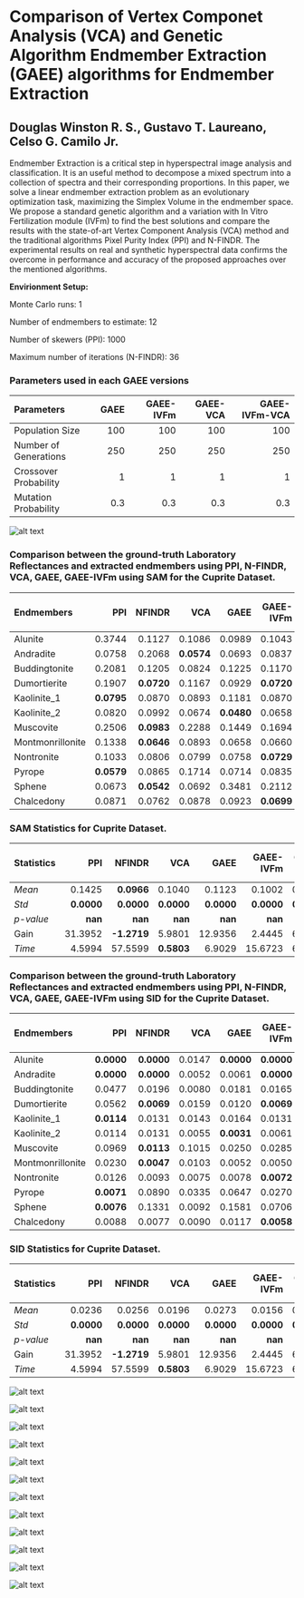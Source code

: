 # Comparison of Vertex Componet Analysis (VCA) and Genetic Algorithm Endmember Extraction (GAEE) algorithms for Endmember Extraction

## Douglas Winston R. S., Gustavo T. Laureano, Celso G. Camilo Jr.

Endmember Extraction is a critical step in hyperspectral image analysis and classification. It is an useful method to decompose a mixed spectrum into a collection of spectra and their corresponding proportions. In this paper, we solve a linear endmember extraction problem as an evolutionary optimization task, maximizing the Simplex Volume in the endmember space. We propose a standard genetic algorithm and a variation with In Vitro Fertilization module (IVFm) to find the best solutions and compare the results with the state-of-art Vertex Component Analysis (VCA) method and the traditional algorithms Pixel Purity Index (PPI) and N-FINDR. The experimental results on real and synthetic hyperspectral data confirms the overcome in performance and accuracy of the proposed approaches over the mentioned algorithms.

**Envirionment Setup:**

Monte Carlo runs: 1 

Number of endmembers to estimate: 12 

Number of skewers (PPI): 1000 

Maximum number of iterations (N-FINDR): 36 

### Parameters used in each GAEE versions

| Parameters            |   GAEE |   GAEE-IVFm |   GAEE-VCA |   GAEE-IVFm-VCA |
|:----------------------|-------:|------------:|-----------:|----------------:|
| Population Size       |  100   |       100   |      100   |           100   |
| Number of Generations |  250   |       250   |      250   |           250   |
| Crossover Probability |    1   |         1   |        1   |             1   |
| Mutation Probability  |    0.3 |         0.3 |        0.3 |             0.3 |

![alt text](./IMAGES/Convergence.png)

### Comparison between the ground-truth Laboratory Reflectances and extracted endmembers using PPI, N-FINDR, VCA, GAEE, GAEE-IVFm using SAM for the Cuprite Dataset.

| Endmembers       |    PPI |   NFINDR |    VCA |   GAEE |   GAEE-IVFm |   GAEE-VCA |   GAEE-IVFm-VCA |
|:-----------------|-------:|---------:|-------:|-------:|------------:|-----------:|----------------:|
| Alunite          | 0.3744 |   0.1127 | 0.1086 | 0.0989 |      0.1043 |     **0.0952** |          **0.0952** |
| Andradite        | 0.0758 |   0.2068 | **0.0574** | 0.0693 |      0.0837 |     0.0732 |          0.0705 |
| Buddingtonite    | 0.2081 |   0.1205 | 0.0824 | 0.1225 |      0.1170 |     0.1502 |          **0.0762** |
| Dumortierite     | 0.1907 |   **0.0720** | 0.1167 | 0.0929 |      **0.0720** |     0.0721 |          0.0721 |
| Kaolinite_1      | **0.0795** |   0.0870 | 0.0893 | 0.1181 |      0.0870 |     0.0811 |          0.0811 |
| Kaolinite_2      | 0.0820 |   0.0992 | 0.0674 | **0.0480** |      0.0658 |     0.0936 |          0.0746 |
| Muscovite        | 0.2506 |   **0.0983** | 0.2288 | 0.1449 |      0.1694 |     0.2046 |          0.1766 |
| Montmonrillonite | 0.1338 |   **0.0646** | 0.0893 | 0.0658 |      0.0660 |     **0.0646** |          0.0694 |
| Nontronite       | 0.1033 |   0.0806 | 0.0799 | 0.0758 |      **0.0729** |     0.0806 |          0.0870 |
| Pyrope           | **0.0579** |   0.0865 | 0.1714 | 0.0714 |      0.0835 |     0.1942 |          0.0744 |
| Sphene           | 0.0673 |   **0.0542** | 0.0692 | 0.3481 |      0.2112 |     0.0770 |          0.2213 |
| Chalcedony       | 0.0871 |   0.0762 | 0.0878 | 0.0923 |      **0.0699** |     0.0752 |          0.0752 |

### SAM Statistics for Cuprite Dataset. 

| Statistics   |      PPI |   NFINDR |      VCA |     GAEE |   GAEE-IVFm |   GAEE-VCA |   GAEE-IVFm-VCA |
|:-------------|---------:|---------:|---------:|---------:|------------:|-----------:|----------------:|
| _Mean_       |   0.1425 |   **0.0966** |   0.1040 |   0.1123 |      0.1002 |     0.1051 |          0.0978 |
| _Std_        |   **0.0000** |   **0.0000** |   **0.0000** |   **0.0000** |      **0.0000** |     **0.0000** |          **0.0000** |
| _p-value_    | **nan**      | **nan**      | **nan**      | **nan**      |    **nan**      |   **nan**      |        **nan**      |
| Gain         |  31.3952 |  **-1.2719** |   5.9801 |  12.9356 |      2.4445 |     6.9874 |          0.0000 |
| _Time_       |   4.5994 |  57.5599 |   **0.5803** |   6.9029 |     15.6723 |     6.8193 |         15.9504 |

### Comparison between the ground-truth Laboratory Reflectances and extracted endmembers using PPI, N-FINDR, VCA, GAEE, GAEE-IVFm using SID for the Cuprite Dataset.

| Endmembers       |    PPI |   NFINDR |    VCA |   GAEE |   GAEE-IVFm |   GAEE-VCA |   GAEE-IVFm-VCA |
|:-----------------|-------:|---------:|-------:|-------:|------------:|-----------:|----------------:|
| Alunite          | **0.0000** |   **0.0000** | 0.0147 | **0.0000** |      **0.0000** |     **0.0000** |          **0.0000** |
| Andradite        | **0.0000** |   **0.0000** | 0.0052 | 0.0061 |      **0.0000** |     0.0086 |          0.0060 |
| Buddingtonite    | 0.0477 |   0.0196 | 0.0080 | 0.0181 |      0.0165 |     0.0301 |          **0.0072** |
| Dumortierite     | 0.0562 |   **0.0069** | 0.0159 | 0.0120 |      **0.0069** |     0.0075 |          0.0075 |
| Kaolinite_1      | **0.0114** |   0.0131 | 0.0143 | 0.0164 |      0.0131 |     0.0126 |          0.0126 |
| Kaolinite_2      | 0.0114 |   0.0131 | 0.0055 | **0.0031** |      0.0061 |     0.0102 |          0.0084 |
| Muscovite        | 0.0969 |   **0.0113** | 0.1015 | 0.0250 |      0.0285 |     0.0290 |          0.0290 |
| Montmonrillonite | 0.0230 |   **0.0047** | 0.0103 | 0.0052 |      0.0050 |     **0.0047** |          0.0061 |
| Nontronite       | 0.0126 |   0.0093 | 0.0075 | 0.0078 |      **0.0072** |     0.0093 |          0.0100 |
| Pyrope           | **0.0071** |   0.0890 | 0.0335 | 0.0647 |      0.0270 |     0.0420 |          0.0209 |
| Sphene           | **0.0076** |   0.1331 | 0.0092 | 0.1581 |      0.0706 |     0.0652 |          0.0529 |
| Chalcedony       | 0.0088 |   0.0077 | 0.0090 | 0.0117 |      **0.0058** |     0.0067 |          0.0067 |

### SID Statistics for Cuprite Dataset. 

| Statistics   |      PPI |   NFINDR |      VCA |     GAEE |   GAEE-IVFm |   GAEE-VCA |   GAEE-IVFm-VCA |
|:-------------|---------:|---------:|---------:|---------:|------------:|-----------:|----------------:|
| _Mean_       |   0.0236 |   0.0256 |   0.0196 |   0.0273 |      0.0156 |     0.0188 |          **0.0139** |
| _Std_        |   **0.0000** |   **0.0000** |   **0.0000** |   **0.0000** |      **0.0000** |     **0.0000** |          **0.0000** |
| _p-value_    | **nan**      | **nan**      | **nan**      | **nan**      |    **nan**      |   **nan**      |        **nan**      |
| Gain         |  31.3952 |  **-1.2719** |   5.9801 |  12.9356 |      2.4445 |     6.9874 |          0.0000 |
| _Time_       |   4.5994 |  57.5599 |   **0.5803** |   6.9029 |     15.6723 |     6.8193 |         15.9504 |

![alt text](./IMAGES/Alunite_Endmember.png)

![alt text](./IMAGES/Andradite_Endmember.png)

![alt text](./IMAGES/Buddingtonite_Endmember.png)

![alt text](./IMAGES/Dumortierite_Endmember.png)

![alt text](./IMAGES/Kaolinite_1_Endmember.png)

![alt text](./IMAGES/Kaolinite_2_Endmember.png)

![alt text](./IMAGES/Muscovite_Endmember.png)

![alt text](./IMAGES/Montmonrillonite_Endmember.png)

![alt text](./IMAGES/Nontronite_Endmember.png)

![alt text](./IMAGES/Pyrope_Endmember.png)

![alt text](./IMAGES/Sphene_Endmember.png)

![alt text](./IMAGES/Chalcedony_Endmember.png)

